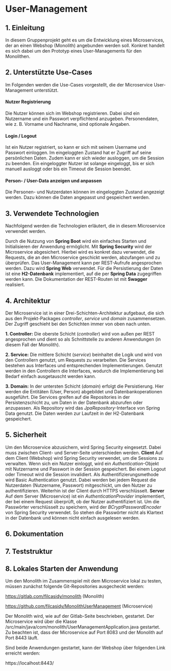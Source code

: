 # User-Management
## 1. Einleitung
In diesem Gruppenprojekt geht es um die Entwicklung eines Microservices, der an einen Webshop (Monolith) angebunden werden soll. Konkret handelt es sich dabei um den Prototyp eines User-Managements für den Monolithen.

## 2. Unterstützte Use-Cases
Im Folgenden werden die Use-Cases vorgestellt, die der Microservice User-Management unterstützt.

#### Nutzer Registrierung
Die Nutzer können sich im Webshop registrieren. Dabei sind ein Nutzername und ein Passwort verpflichtend anzugeben. Personendaten, wie z. B. Vorname und Nachname, sind optionale Angaben.

#### Login / Logout
Ist ein Nutzer registriert, so kann er sich mit seinem Username und Passwort einloggen. Im eingeloggten Zustand hat er Zugriff auf seine persönlichen Daten. Zudem kann er sich wieder ausloggen, um die Session zu beenden. Ein eingeloggter Nutzer ist solange eingeloggt, bis er sich manuell ausloggt oder bis ein Timeout die Session beendet.

#### Person- / User-Data anzeigen und anpassen
Die Personen- und Nutzerdaten können im eingeloggten Zustand angezeigt werden. Dazu können die Daten angepasst und gespeichert werden.

## 3. Verwendete Technologien
Nachfolgend werden die Technologien erläutert, die in diesem Microservice verwendet werden.

Durch die Nutzung von **Spring Boot** wird ein einfaches Starten und Initialisieren der Anwendung ermöglicht.
Mit **Spring Security** wird der Microservice abgesichert. Hierbei wird es konkret dazu verwendet, die Requests, die an den Microservice geschickt werden, abzufangen und zu überprüfen.
Das User-Management kann per REST-Aufrufe angesprochen werden. Dazu wird **Spring Web** verwendet.
Für die Persistierung der Daten ist eine **H2-Datenbank** implementiert, auf die per **Spring Data** zugegriffen werden kann.
Die Dokumentation der REST-Routen ist mit **Swagger** realisiert.

## 4. Architektur
Der Microservice ist in einer Drei-Schichten-Architektur aufgebaut, die sich aus den Projekt-Packages *controller*, *service* und *domain* zusammensetzen. Der Zugriff geschieht bei den Schichten immer von oben nach unten.

**1. Controller:** Die oberste Schicht (*controller*) wird von außen per REST angesprochen und dient so als Schnittstelle zu anderen Anwendungen (in diesem Fall der Monolith).

**2. Service:** Die mittlere Schicht (*service*) beinhaltet die Logik und wird von den Controllern genutzt, um Requests zu verarbeiten. Die Services bestehen aus Interfaces und entsprechenden Implementierungen. Genutzt werden in den Controllern die Interfaces, wodurch die Implementierung bei Bedarf einfach ausgetauscht werden kann.

**3. Domain:** In der untersten Schicht (*domain*) erfolgt die Persistierung. Hier werden die Entitäten (User, Person) abgebildet und Datenbankoperationen ausgeführt. Die Services greifen auf die Repositories in der Persistenzschicht zu, um Daten in der Datenbank abzurufen oder anzupassen. Als Repository wird das *JpaRepository*-Interface von Spring Data genutzt. Die Daten werden zur Laufzeit in der H2-Datenbank gespeichert.

## 5. Sicherheit
Um den Microservice abzusichern, wird Spring Security eingesetzt. Dabei muss zwischen Client- und Server-Seite unterschieden werden.
**Client**
Auf dem Client (Webshop) wird Spring Security verwendet, um die Sessions zu verwalten. Wenn sich ein Nutzer einloggt, wird ein *Authentication*-Objekt mit Nutzername und Passwort in der Session gespeichert. Bei einem Logout oder Timeout wird die Session invalidiert. Als Authentifizierungsmethode wird Basic Authentication genutzt. Dabei werden bei jedem Request die Nutzerdaten (Nutzername, Passwort) mitgeschickt, um den Nutzer zu authentifizieren.
Weiterhin ist der Client durch HTTPS verschlüsselt.
**Server**
Auf dem Server (Microservice) ist ein *AuthenticationProvider* implementiert, der bei einem Request überprüft, ob der Nutzer authentifiziert ist. 
Um die Passwörter verschlüsselt zu speichern, wird der *BCryptPasswordEncoder* von Spring Security verwendet. So stehen die Passwörter nicht als Klartext in der Datenbank und können nicht einfach ausgelesen werden.

## 6. Dokumentation

## 7. Teststruktur

## 8. Lokales Starten der Anwendung
Um den Monolith im Zusammenspiel mit dem Microservice lokal zu testen, müssen zunächst folgende Git-Repositories ausgecheckt werden:

https://gitlab.com/filcasidy/monolith (Monolith)

https://github.com/filcasidy/MonolithUserManagement (Microservice)

Der Monolith wird, wie auf der Gitlab-Seite beschrieben, gestartet. Der Microservice wird über die Klasse /src/main/java/com/monolith/UserManagementApplication.java gestartet. Zu beachten ist, dass der Microservice auf Port 8083 und der Monolith auf Port 8443 läuft.

Sind beide Anwendungen gestartet, kann der Webshop über folgenden Link erreicht werden:

https://localhost:8443/
